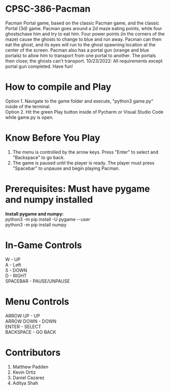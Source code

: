 # CPSC-386-Pacman
Pacman Portal game, based on the classic Pacman game, and the classic Portal (3d) game. 
Pacman goes around a 2d maze eating points, while four ghostschase him and try to eat him. 
Four power points (in the corners of the maze) cause the ghosts to change to blue and run away. 
Pacman can then eat the ghost, and its eyes will run to the ghost spawning location at the center of the screen. 
Pacman also has a portal gun (orange and blue portals) to allow him to transport from one portal to another. 
The portals then close; the ghosts can't transport.
10/23/2022: All requirements except portal gun completed.
Have fun!

# How to compile and Play
Option 1. Navigate to the game folder and execute, "python3 game.py" inside of the terminal. <br />
Option 2. Hit the green Play button inside of Pycharm or Visual Studio Code while game.py is open. <br />

# Know Before You Play
1. The menu is controlled by the arrow keys. Press "Enter" to select and "Backspace" to go back.
2. The game is paused until the player is ready. The player must press "Spacebar" to unpause and begin playing Pacman.

# Prerequisites: Must have pygame and numpy installed
**Install pygame and numpy:** <br />
python3 -m pip install -U pygame --user <br />
python3 -m pip install numpy <br />

# In-Game Controls
W - UP <br />
A - Left <br />
S - DOWN <br />
D - RIGHT <br />
SPACEBAR - PAUSE/UNPAUSE <br />

# Menu Controls
ARROW UP - UP <br />
ARROW DOWN - DOWN <br />
ENTER - SELECT <br />
BACKSPACE - GO BACK <br />

# Contributors
1. Matthew Padden
2. Kevin Ortiz
3. Daniel Cazarez
4. Aditya Shah
